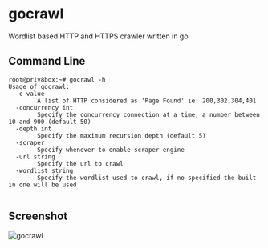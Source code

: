 # gocrawl
Wordlist based HTTP and HTTPS crawler written in go

## Command Line
```
root@priv8box:~# gocrawl -h
Usage of gocrawl:
  -c value
    	A list of HTTP considered as 'Page Found' ie: 200,302,304,401
  -concurrency int
    	Specify the concurrency connection at a time, a number between 10 and 900 (default 50)
  -depth int
    	Specify the maximum recursion depth (default 5)
  -scraper
    	Specify whenever to enable scraper engine
  -url string
    	Specify the url to crawl
  -wordlist string
    	Specify the wordlist used to crawl, if no specified the built-in one will be used
        
```

## Screenshot
![gocrawl](https://image.ibb.co/jKzMKa/Schermata_2017_07_05_alle_18_36_26.png)
